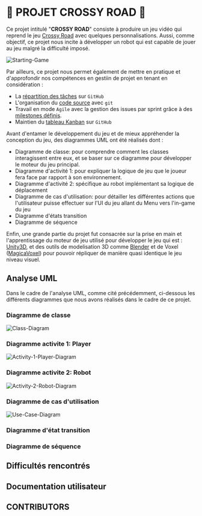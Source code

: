 # 🐧 PROJET CROSSY ROAD 🐧
Ce projet intitulé "**CROSSY ROAD**" consiste à produire un jeu vidéo qui reprend le jeu [Crossy Road](https://www.crossyroad.com/) avec quelques personnalisations.
Aussi, comme objectif, ce projet nous incite à développer un robot qui est capable de jouer au jeu malgré la difficulté imposé.

![Starting-Game](/assets/Crossy-Road-Starting.png)

Par ailleurs, ce projet nous permet également de mettre en pratique et d'approfondir nos compétences en gestiin de projet en tenant en considération :
- La [répartition des tâches](https://github.com/CrossyRoad-cnam/CrossyRoad-Project/milestones?state=closed) sur `GitHub`
- L'organisation du [code source](https://github.com/CrossyRoad-cnam/CrossyRoad-Project) avec `git`
- Travail en mode `Agile` avec la gestion des issues par sprint grâce à des [milestones définis](https://github.com/CrossyRoad-cnam/CrossyRoad-Project/milestones?state=closed).
- Maintien du [tableau Kanban](https://github.com/orgs/CrossyRoad-cnam/projects/2) sur `GitHub`

Avant d'entamer le développement du jeu et de mieux appréhender la conception du jeu, des diagrammes UML ont été réalisés dont :
- Diagramme de classe: pour comprendre comment les classes interagissent entre eux, et se baser sur ce diagramme pour développer le moteur du jeu principal.
- Diagramme d'activité 1: pour expliquer la logique de jeu que le joueur fera face par rapport à son environnement.
- Diagramme d'activité 2: spécifique au robot implémentant sa logique de déplacement
- Diagramme de cas d'utilisation: pour détailler les différentes actions que l'utilisateur puisse effectuer sur l'UI du jeu allant du Menu vers l'in-game du jeu
- Diagramme d'états transition
- Diagramme de séquence

Enfin, une grande partie du projet fut consacrée sur la prise en main et l'apprentissage du moteur de jeu utilisé pour développer le jeu qui est : [Unity3D](https://unity.com/fr), et des outils de modelisation 3D comme [Blender](https://www.blender.org/) et de Voxel ([MagicaVoxel](https://ephtracy.github.io/)) pour pouvoir répliquer de manière quasi identique le jeu niveau visuel.

## Analyse UML
Dans le cadre de l'analyse UML, comme cité précédemment, ci-dessous les différents diagrammes que nous avons réalisés dans le cadre de ce projet.

### Diagramme de classe
![Class-Diagram](/diagrammes/UML/img/Diagramme_classe.png)

### Diagramme activite 1: Player
![Activity-1-Player-Diagram](/diagrammes/UML/img/Diagramme_activite_Player.png)

### Diagramme activite 2: Robot
![Activity-2-Robot-Diagram](/diagrammes/UML/img/Diagramme_activite_Robot.png)

### Diagramme de cas d'utilisation
![Use-Case-Diagram](/diagrammes/UML/img/Diagramme_cas_utilisation.png)

### Diagramme d'état transition

### Diagramme de séquence

## Difficultés rencontrés

## Documentation utilisateur

## CONTRIBUTORS
